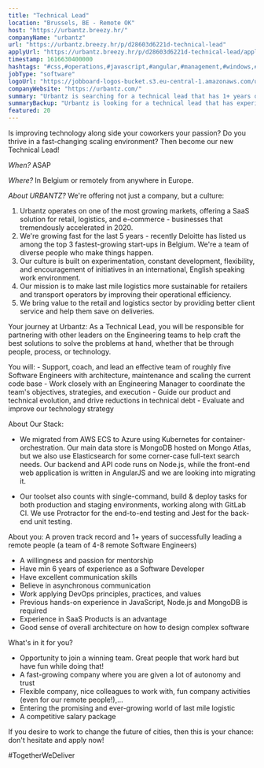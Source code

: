 ```yaml
---
title: "Technical Lead"
location: "Brussels, BE - Remote OK"
host: "https://urbantz.breezy.hr/"
companyName: "urbantz"
url: "https://urbantz.breezy.hr/p/d28603d6221d-technical-lead"
applyUrl: "https://urbantz.breezy.hr/p/d28603d6221d-technical-lead/apply"
timestamp: 1616630400000
hashtags: "#css,#operations,#javascript,#angular,#management,#windows,#kubernetes,#aws,#azure,#marketing"
jobType: "software"
logoUrl: "https://jobboard-logos-bucket.s3.eu-central-1.amazonaws.com/urbantz"
companyWebsite: "https://urbantz.com/"
summary: "Urbantz is searching for a technical lead that has 1+ years of successfully leading a remote people."
summaryBackup: "Urbantz is looking for a technical lead that has experience in: #css, #operations, #javascript."
featured: 20
---
```


Is improving technology along side your coworkers your passion? Do you thrive in a fast-changing scaling environment? Then become our new Technical Lead!

_When?_ ASAP

_Where?_ In Belgium or remotely from anywhere in Europe.

_About URBANTZ?_ We're offering not just a company, but a culture:

1.  Urbantz operates on one of the most growing markets, offering a SaaS solution for retail, logistics, and e-commerce - businesses that tremendously accelerated in 2020.
2.  We're growing fast for the last 5 years - recently Deloitte has listed us among the top 3 fastest-growing start-ups in Belgium. We're a team of diverse people who make things happen.
3.  Our culture is built on experimentation, constant development, flexibility, and encouragement of initiatives in an international, English speaking work environment.
4.  Our mission is to make last mile logistics more sustainable for retailers and transport operators by improving their operational efficiency.
5.  We bring value to the retail and logistics sector by providing better client service and help them save on deliveries.

Your journey at Urbantz: As a Technical Lead, you will be responsible for partnering with other leaders on the Engineering teams to help craft the best solutions to solve the problems at hand, whether that be through people, process, or technology.

You will: - Support, coach, and lead an effective team of roughly five Software Engineers with architecture, maintenance and scaling the current code base - Work closely with an Engineering Manager to coordinate the team's objectives, strategies, and execution - Guide our product and technical evolution, and drive reductions in technical debt - Evaluate and improve our technology strategy

About Our Stack:

*   We migrated from AWS ECS to Azure using Kubernetes for container-orchestration. Our main data store is MongoDB hosted on Mongo Atlas, but we also use Elasticsearch for some corner-case full-text search needs. Our backend and API code runs on Node.js, while the front-end web application is written in AngularJS and we are looking into migrating it.

*   Our toolset also counts with single-command, build & deploy tasks for both production and staging environments, working along with GitLab CI. We use Protractor for the end-to-end testing and Jest for the back-end unit testing.

About you: A proven track record and 1+ years of successfully leading a remote people (a team of 4-8 remote Software Engineers)

*   A willingness and passion for mentorship
*   Have min 6 years of experience as a Software Developer
*   Have excellent communication skills
*   Believe in asynchronous communication
*   Work applying DevOps principles, practices, and values
*   Previous hands-on experience in JavaScript, Node.js and MongoDB is required
*   Experience in SaaS Products is an advantage
*   Good sense of overall architecture on how to design complex software

What's in it for you?

*   Opportunity to join a winning team. Great people that work hard but have fun while doing that!
*   A fast-growing company where you are given a lot of autonomy and trust
*   Flexible company, nice colleagues to work with, fun company activities (even for our remote people!),...
*   Entering the promising and ever-growing world of last mile logistic
*   A competitive salary package

If you desire to work to change the future of cities, then this is your chance: don't hesitate and apply now!

#TogetherWeDeliver
